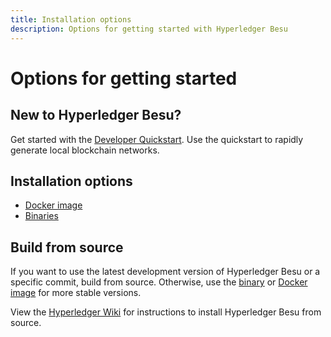 ```yaml
---
title: Installation options
description: Options for getting started with Hyperledger Besu
---
```


# Options for getting started

## New to Hyperledger Besu?

Get started with the [Developer Quickstart](../../../private-networks/tutorials/quickstart.md).
Use the quickstart to rapidly generate local blockchain networks.

## Installation options

* [Docker image](run-docker-image.md)
* [Binaries](binary-distribution.md)

## Build from source

If you want to use the latest development version of Hyperledger Besu or a specific commit,
build from source. Otherwise, use the [binary] or [Docker image] for more stable
versions.

View the [Hyperledger Wiki] for instructions to install Hyperledger Besu from source.

<!-- link -->
[Hyperledger Wiki]: https://wiki.hyperledger.org/display/BESU/Building+from+source
[binary]: binary-distribution.md
[Docker image]: run-docker-image.md
